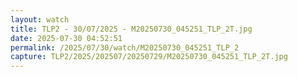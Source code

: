 ```yaml
---
layout: watch
title: TLP2 - 30/07/2025 - M20250730_045251_TLP_2T.jpg
date: 2025-07-30 04:52:51
permalink: /2025/07/30/watch/M20250730_045251_TLP_2
capture: TLP2/2025/202507/20250729/M20250730_045251_TLP_2T.jpg
---
```

